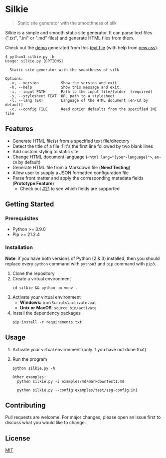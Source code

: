 # Silkie

> Static site generator with the smoothness of silk

Silkie is a simple and smooth static site generator. It can parse text files (".txt", ".ini" or ".md" files) and
generate HTML files from them.

Check out the [demo](https://oliver-pham.github.io/silkie/dist/The%20Adventure%20of%20the%20Speckled%20Band) generated from this [text file](https://raw.githubusercontent.com/Seneca-CDOT/topics-in-open-source-2021/main/release-1/Sherlock-Holmes-Selected-Stories/The%20Adventure%20of%20the%20Speckled%20Band.txt) (with help from [new.css](https://newcss.net/)).

```
$ python3 silkie.py -h
Usage: silkie.py [OPTIONS]

  Static site generator with the smoothness of silk

Options:
  -v, --version          Show the version and exit.
  -h, --help             Show this message and exit.
  -i, --input PATH       Path to the input file/folder  [required]
  -s, --stylesheet TEXT  URL path to a stylesheet
  -l, --lang TEXT        Language of the HTML document [en-CA by default]
  -c, --config FILE      Read option defaults from the specified INI file
```

## Features

- Generate HTML file(s) from a specified text file/directory
- Detect the title of a file if it's the first line followed by two blank lines
- Add custom styling to static site
- Change HTML document language (`<html lang="{your-language}">`, `en-CA` by default)
- Generate HTML file from a Markdown file (**Need Testing**)
- Allow user to supply a JSON formatted configuration file
- Parse front matter and apply the corresponding metadata fields (**Prototype Feature**)
  - Check out [#21](https://github.com/oliver-pham/silkie/issues/21) to see which fields are supported

## Getting Started

### Prerequisites

- Python >= 3.9.0
- Pip >= 21.2.4

### Installation

**Note**: if you have both versions of Python (2 & 3) installed, then you should replace every `python` command with `python3` and `pip` command with `pip3`.

1. Clone the repository
2. Create a virtual environment
   ```
   cd silkie && python -m venv .
   ```
3. Activate your virtual environment
   - **Windows:** `bin\Scripts\activate.bat`
   - **Unix or MacOS**: `source bin/activate`
4. Install the dependency packages
   ```
   pip install -r requirements.txt
   ```

## Usage

1. Activate your virtual environment (only if you have not done that)
2. Run the program

   ```
   python silkie.py -h

   Other examples:
     python silkie.py -i examples/md/markdowntest1.md

     python silkie.py --config examples/test/ssg-config.ini
   ```

## Contributing

Pull requests are welcome. For major changes, please open an issue first to discuss what you would like to change.

## License

[MIT](LICENSE)
